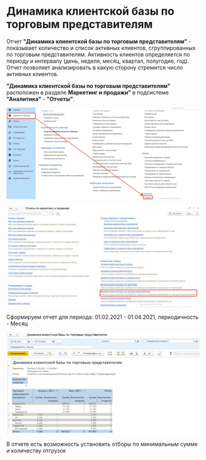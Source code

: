 # Динамика клиентской базы по торговым представителям

Отчет **"Динамика клиентской базы по торговым представителям"** - показывает количество и список активных клиентов, сгруппированных по торговым представителям. Активность клиентов определяется по периоду и интервалу
(день, неделя, месяц, квартал, полугодие, год). Отчет позволяет анализировать в какую сторону стремится
число активных клиентов.

**"Динамика клиентской базы по торговым представителям"** расположен в разделе **Маркетинг и продажи"** в подсистеме **"Аналитика"** - **"Отчеты"**.

[![1][1]][1]

[![2][2]][2]

Сформируем отчет для периода: 01.02.2021 - 01.04.2021, периодичность - Месяц

[![3][3]][3]

В отчете есть возможность установить отборы по минимальным сумме и количеству отгрузок

[1]:DynamicsOfCustomerBaseBySalesRepresentatives.assets/1.png
[2]:DynamicsOfCustomerBaseBySalesRepresentatives.assets/2.png
[3]:DynamicsOfCustomerBaseBySalesRepresentatives.assets/3.png
